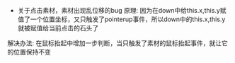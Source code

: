 * 关于点击素材，素材出现乱位移的bug
原理: 因为在down中给this.x,this.y赋值了一个位置坐标，又只触发了pointerup事件，所以down中的this.x,this.y就被赋值给当前点击的石头了

解决办法: 在鼠标抬起中增加一步判断，当只触发了素材的鼠标抬起事件，就让它的位置保持不变
